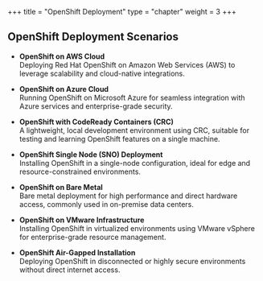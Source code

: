 +++
title = "OpenShift Deployment"
type = "chapter"
weight = 3
+++



## OpenShift Deployment Scenarios

- **OpenShift on AWS Cloud**  
  Deploying Red Hat OpenShift on Amazon Web Services (AWS) to leverage scalability and cloud-native integrations.

- **OpenShift on Azure Cloud**  
  Running OpenShift on Microsoft Azure for seamless integration with Azure services and enterprise-grade security.

- **OpenShift with CodeReady Containers (CRC)**  
  A lightweight, local development environment using CRC, suitable for testing and learning OpenShift features on a single machine.

- **OpenShift Single Node (SNO) Deployment**  
  Installing OpenShift in a single-node configuration, ideal for edge and resource-constrained environments.

- **OpenShift on Bare Metal**  
  Bare metal deployment for high performance and direct hardware access, commonly used in on-premise data centers.

- **OpenShift on VMware Infrastructure**  
  Installing OpenShift in virtualized environments using VMware vSphere for enterprise-grade resource management.

- **OpenShift Air-Gapped Installation**  
  Deploying OpenShift in disconnected or highly secure environments without direct internet access.
